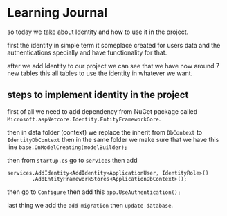 # Learning Journal
so today we take about Identity and how to use it in the project.

first the identity in simple term it someplace created for users data and the authentications specially and have functionality for that.


after we add Identity to our project we can see that we have now around 7 new tables this all tables to use the identity in whatever we want.

## steps to implement identity  in the project


first of all we need to add dependency from NuGet package called `Microsoft.aspNetcore.Identity.EntityFrameworkCore`.

then in data folder (context) we replace the inherit from `DbContext` to `IdentityDbContext` then in the same folder we make sure that we have this line `base.OnModelCreating(modelBuilder);`

then from `startup.cs` go to `services` then add 
```
services.AddIdentity<AddIdentity<ApplicationUser, IdentityRole>()
        .AddEntityFrameworkStores<ApplicationDbContext>();
```
then go to  `Configure` then add this `app.UseAuthentication();` 

 last thing we add the `add migration` then `update database`.


 
